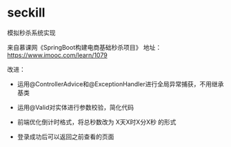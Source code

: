 # seckill

模拟秒杀系统实现

来自慕课网《SpringBoot构建电商基础秒杀项目》
地址：https://www.imooc.com/learn/1079

改进：
* 运用@ControllerAdvice和@ExceptionHandler进行全局异常捕获，不用继承基类
* 运用@Valid对实体进行参数校验，简化代码

* 前端优化倒计时格式，将总秒数改为 X天X时X分X秒 的形式
* 登录成功后可以返回之前查看的页面

